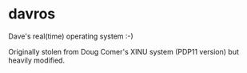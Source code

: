 # davros
Dave's real(time) operating system :-)

Originally stolen from Doug Comer's XINU system (PDP11 version) but heavily modified.
